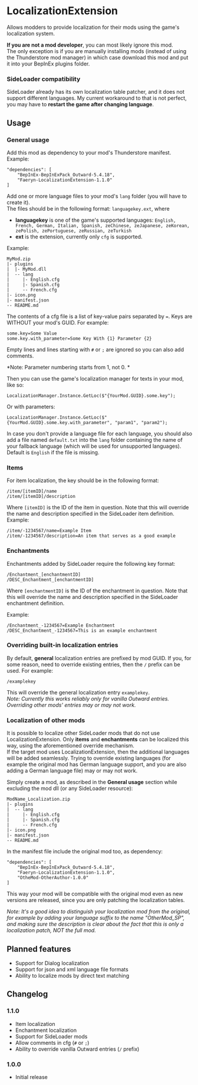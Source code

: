 # LocalizationExtension

Allows modders to provide localization for their mods using the game's localization system.

**If you are not a mod developer**, you can most likely ignore this mod.  
The only exception is if you are manually installing mods (instead of using the Thunderstore mod manager)
in which case download this mod and put it into your BepInEx plugins folder.


### SideLoader compatibility
SideLoader already has its own localization table patcher, and it does not support different languages. My current workaround to
that is not perfect, you may have to **restart the game after changing language**.

## Usage
### General usage
Add this mod as dependency to your mod's Thunderstore manifest.  
Example:
```
"dependencies": [
    "BepInEx-BepInExPack_Outward-5.4.18",
    "Faeryn-LocalizationExtension-1.1.0"
]
```
Add one or more language files to your mod's `lang` folder (you will have to create it).  
The files should be in the following format: `languagekey.ext`, where
* **languagekey** is one of the game's supported languages: `English, French, German, Italian, Spanish, zeChinese, zeJapanese, zeKorean, zePolish, zePortuguese, zeRussian, zeTurkish`
* **ext** is the extension, currently only `cfg` is supported.

Example:
```
MyMod.zip
|- plugins
|  |- MyMod.dll
|  -- lang
|     |- English.cfg
|     |- Spanish.cfg
|     -- French.cfg
|- icon.png
|- manifest.json
-- README.md
```
The contents of a cfg file is a list of key-value pairs separated by `=`. Keys are WITHOUT your mod's GUID. For example:
```
some.key=Some Value
some.key.with_parameter=Some Key With {1} Parameter {2}
```
Empty lines and lines starting with `#` or `;` are ignored so you can also add comments.

*Note: Parameter numbering starts from 1, not 0.  *

Then you can use the game's localization manager for texts in your mod, like so:
```
LocalizationManager.Instance.GetLoc($"{YourMod.GUID}.some.key");
```
Or with parameters:
```
LocalizationManager.Instance.GetLoc($"{YourMod.GUID}.some.key.with_parameter", "param1", "param2");
```
In case you don't provide a language file for each language, you should also add a file named `default.txt` into the `lang` folder
containing the name of your fallback language (which will be used for unsupported languages). Default is `English` if the file is missing.

### Items
For item localization, the key should be in the following format:
```
/item/[itemID]/name
/item/[itemID]/description
```
Where `[itemID]` is the ID of the item in question. Note that this will override the name and description specified in the SideLoader item definition.  
Example:
```
/item/-1234567/name=Example Item
/item/-1234567/description=An item that serves as a good example
```

### Enchantments
Enchantments added by SideLoader require the following key format:
```
/Enchantment_[enchantmentID]
/DESC_Enchantment_[enchantmentID]
```
Where `[enchantmentID]` is the ID of the enchantment in question. Note that this will override the name and description specified in the SideLoader enchantment definition.

Example:
```
/Enchantment_-1234567=Example Enchantment
/DESC_Enchantment_-1234567=This is an example enchantment
```

### Overriding built-in localization entries
By default, **general** localization entries are prefixed by mod GUID. If you, for some reason, need to override existing entries, 
then the `/` prefix can be used. For example:
```
/examplekey
```
This will override the general localization entry `examplekey`.  
*Note: Currently this works reliably only for vanilla Outward entries. Overriding other mods' entries may or may not work.*

### Localization of other mods
It is possible to localize other SideLoader mods that do not use LocalizationExtension. Only **items** and **enchantments** can be localized this way,
using the aforementioned override mechanism.  
If the target mod uses LocalizationExtension, then the additional languages will be added seamlessly. Trying to override existing 
languages (for example the original mod has German language support, and you are also adding a German language file) may or may not work.

Simply create a mod, as described in the **General usage** section while excluding the mod dll (or any SideLoader resource):
```
ModName_Localization.zip
|- plugins
|  -- lang
|     |- English.cfg
|     |- Spanish.cfg
|     -- French.cfg
|- icon.png
|- manifest.json
-- README.md
```
In the manifest file include the original mod too, as dependency:
```
"dependencies": [
    "BepInEx-BepInExPack_Outward-5.4.18",
    "Faeryn-LocalizationExtension-1.1.0",
    "OtheMod-OtherAuthor-1.0.0"
]
```
This way your mod will be compatible with the original mod even as new versions are released, since you are only patching the localization tables.

*Note: It's a good idea to distinguish your localization mod from the original, for example by adding your language suffix to the name "OtherMod_SP",
and making sure the description is clear about the fact that this is only a localization patch, NOT the full mod.*

## Planned features
- Support for Dialog localization
- Support for json and xml language file formats
- Ability to localize mods by direct text matching

## Changelog

### 1.1.0
- Item localization
- Enchantment localization
- Support for SideLoader mods
- Allow comments in cfg (`#` or `;`)
- Ability to override vanilla Outward entries (`/` prefix)

### 1.0.0
- Initial release